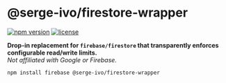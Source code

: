 # @serge-ivo/firestore-wrapper

[![npm version](https://img.shields.io/npm/v/@serge-ivo/firestore-wrapper.svg?style=flat-square)](https://www.npmjs.com/package/@serge-ivo/firestore-wrapper)
[![license](https://img.shields.io/npm/l/@serge-ivo/firestore-wrapper.svg?style=flat-square)](LICENSE)

**Drop-in replacement for `firebase/firestore` that transparently enforces configurable read/write limits.**  
_Not affiliated with Google or Firebase._

```bash
npm install firebase @serge-ivo/firestore-wrapper
```
